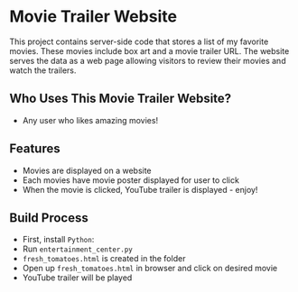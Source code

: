 # Movie Trailer Website

This project contains  server-side code that stores a list of my
favorite movies.  These movies include box art and a movie trailer URL.
The website serves the data as a web page allowing visitors to
review their movies and watch the trailers.

## Who Uses This Movie Trailer Website?

* Any user who likes amazing movies!

## Features
* Movies are displayed on a website
* Each movies have movie poster displayed for user to click
* When the movie is clicked, YouTube trailer is displayed - enjoy!

## Build Process

* First, install `Python`:
* Run `entertainment_center.py`
* `fresh_tomatoes.html` is created in the folder
* Open up `fresh_tomatoes.html` in browser and click on desired movie
* YouTube trailer will be played


